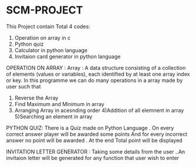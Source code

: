 # SCM-PROJECT
This Project contain Total 4 codes:
1) Operation on array in c 
2) Python quiz
3) Calculator in python language
4) Invitaion card generator in python language 

OPERATION ON ARRAY :
Array :  A data structure consisting of a collection of elements (values or variables), each identified by at least one array index or key.
In this programme we can do many operations in a array made by user such that
 1) Reverse the Array 
 2) Find Maximum and Minimum in array 
 3) Arranging Array in acesnding order 
 4)Addition of all elemnent in array
 5)Searching an element in array 
 
 PYTHON QUIZ:
 There is a Quiz made on Python Language .
 On every correct answer player will be awarded some points
 And for every incorrect answer no point will be awarded .
 At the end Total point will be displayed
 
 INVITATION LETTER GENERATOR :
 Taking some details from the user ..An invitaion letter will be generated for any function that user wish to enter
 

 
 
